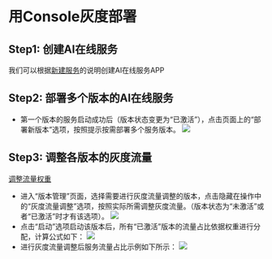 

# 用Console灰度部署

## Step1: 创建AI在线服务
我们可以根据[新建服务](uai-inference/use/new/console)的说明创建AI在线服务APP

## Step2: 部署多个版本的AI在线服务

  * 第一个版本的服务启动成功后（版本状态变更为“已激活”），点击页面上的“部署新版本”选项，按照提示按需部署多个服务版本。
![](ai/uai-inference/images/use/graydeploy:service_list_long.png)

## Step3: 调整各版本的灰度流量
[调整流量权重](/uai-inference/use/oplist/modifyweight) 

  * 进入“版本管理”页面，选择需要进行灰度流量调整的版本，点击隐藏在操作中的“灰度流量调整”选项，按照实际所需调整灰度流量。（版本状态为“未激活”或者“已激活”时才有该选项）。
![](ai/uai-inference/images/use/graydeploy:modify_weight.png)
  * 点击“启动”选项启动该版本后，所有“已激活”版本的流量占比依据权重进行分配，计算公式如下：
![](ai/uai-inference/images/use/graydeploy:屏幕快照_2017-07-01_14.27.55.png)
  * 进行灰度流量调整后服务流量占比示例如下所示：
![](ai/uai-inference/images/use/graydeploy:service_after_alter_weight.png)

